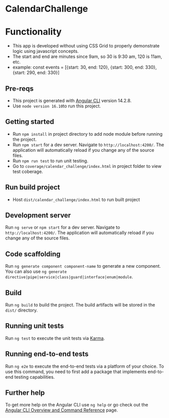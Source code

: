# CalendarChallenge

# Functionality
- This app is developed without using CSS Grid to properly demonstrate logic using javascript concepts.
- The start and end are minutes since 9am, so 30 is 9:30 am, 120 is 11am, etc. 
- example: const events = [{start: 30, end: 120}, {start: 300, end: 330}, {start: 290, end: 330}]

## Pre-reqs

- This project is generated with [Angular CLI](https://github.com/angular/angular-cli) version 14.2.8.
- Use `node version 16.10`to run this project.

## Getting started

- Run `npm install` in project directory to add node module before running the project.
- Run `npm start` for a dev server. Navigate to `http://localhost:4200/`. The application will automatically reload if you change any of the source files.
- Run `npm run test` to run unit testing.
- Go to `coverage/calendar_challenge/index.html` in project folder to view test coberage.

## Run build project

- Host `dist/calendar_challenge/index.html` to run built project

## Development server

Run `ng serve` or `npm start` for a dev server. Navigate to `http://localhost:4200/`. The application will automatically reload if you change any of the source files.

## Code scaffolding

Run `ng generate component component-name` to generate a new component. You can also use `ng generate directive|pipe|service|class|guard|interface|enum|module`.

## Build

Run `ng build` to build the project. The build artifacts will be stored in the `dist/` directory.

## Running unit tests

Run `ng test` to execute the unit tests via [Karma](https://karma-runner.github.io).

## Running end-to-end tests

Run `ng e2e` to execute the end-to-end tests via a platform of your choice. To use this command, you need to first add a package that implements end-to-end testing capabilities.

## Further help

To get more help on the Angular CLI use `ng help` or go check out the [Angular CLI Overview and Command Reference](https://angular.io/cli) page.
